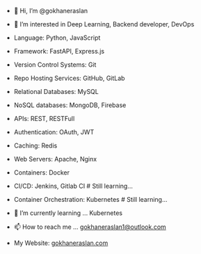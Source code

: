- 👋 Hi, I’m @gokhaneraslan

- 👀 I’m interested in Deep Learning, Backend developer, DevOps
- Language: Python, JavaScript
- Framework: FastAPI, Express.js
- Version Control Systems: Git
- Repo Hosting Services: GitHub, GitLab
- Relational Databases: MySQL
- NoSQL databases: MongoDB, Firebase
- APIs: REST, RESTFull
- Authentication: OAuth, JWT
- Caching: Redis
- Web Servers: Apache, Nginx
- Containers: Docker
- CI/CD: Jenkins, Gitlab CI # Still learning...
- Container Orchestration: Kubernetes # Still learning...
- 🌱 I’m currently learning ... Kubernetes

- 📫 How to reach me ... gokhaneraslan1@outlook.com
- My Website: [gokhaneraslan.com](https://www.gokhaneraslan.com)
<!---
GokhanEraslan/GokhanEraslan is a ✨ special ✨ repository because its `README.md` (this file) appears on your GitHub profile.
You can click the Preview link to take a look at your changes.
--->
